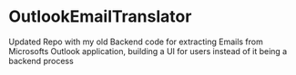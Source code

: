 # OutlookEmailTranslator
Updated Repo with my old Backend code for extracting Emails from Microsofts Outlook application, building a UI for users instead of it being a backend process
